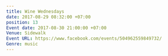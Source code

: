 ```yaml
---
title: Wine Wednesdays
date: 2017-08-29 08:32:00 +07:00
position: 13
Event date: 2017-08-30 21:00:00 +07:00
Venue: Sidewalk
Event URL: https://www.facebook.com/events/504962559849732/
Genre: music
---
```


